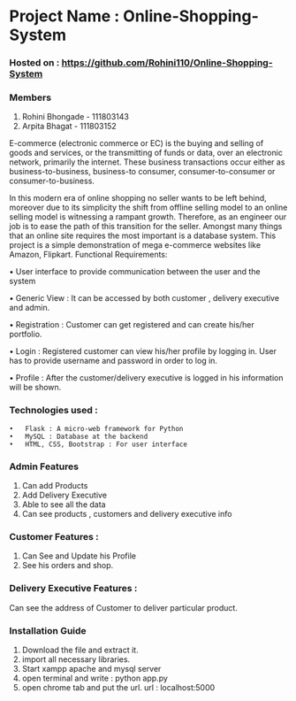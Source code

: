 # Project Name :  Online-Shopping-System

### Hosted on : https://github.com/Rohini110/Online-Shopping-System

### Members
1. Rohini Bhongade - 111803143
2. Arpita Bhagat - 111803152

E-commerce (electronic commerce or EC) is the buying and selling of goods and services, or the transmitting of funds or data, over an electronic network, primarily the internet. These business transactions occur either as business-to-business, business-to consumer, consumer-to-consumer or consumer-to-business.

In this modern era of online shopping no seller wants to be left behind, moreover due to its simplicity the shift from offline selling model to an online selling model is witnessing a rampant growth.
Therefore, as an engineer our job is to ease the path of this transition for the seller. Amongst many things that an online site requires the most important is a database system. This project is a simple demonstration of mega e-commerce websites like Amazon, Flipkart.
Functional Requirements:

•	User interface to provide communication between the user and the system

•	Generic View : It can be accessed by both customer , delivery executive and admin. 

•	Registration : Customer can get registered and can create his/her portfolio.

•	Login : Registered customer can view his/her profile by logging in. User has to provide username and password in order to log in.

•	Profile : After the customer/delivery executive is logged in his information will be shown. 

### Technologies used :

    •	Flask : A micro-web framework for Python
    •	MySQL : Database at the backend
    •	HTML, CSS, Bootstrap : For user interface
### Admin Features 
1. Can add Products
2. Add Delivery Executive
3. Able to see all the data
4. Can see products , customers and delivery executive info
### Customer Features :
 1. Can See and Update his Profile
 2. See his orders and shop.                
### Delivery Executive Features : 
 Can see the address of Customer to deliver particular product.

### Installation Guide
1. Download the file and extract it.
2. import all necessary libraries.
3. Start xampp apache and mysql server
4. open terminal and write : python app.py
5. open chrome tab and put the url. 
    url : localhost:5000
     
